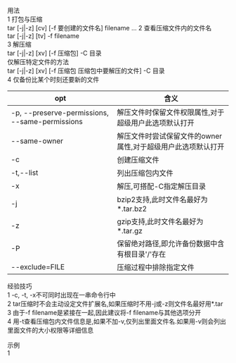 用法  
1 打包与压缩  
tar [-j|-z] [cv] [-f 要创建的文件名] filename ...
2 查看压缩文件内的文件名  
tar [-j|-z] [tv] -f filename  
3 解压缩  
tar [-j|-z] [xv] [-f 压缩包] -C 目录  
仅解压特定文件的方法  
tar [-j|-z] [xv] [-f 压缩包 压缩包中要解压的文件] -C 目录  
4 仅备份比某个时刻还要新的文件


opt | 含义
---|---
-p, --preserve-permissions, --same-permissions | 解压文件时保留文件权限属性,对于超级用户此选项默认打开
--same-owner | 解压文件时尝试保留文件的owner属性,对于超级用户此选项默认打开
-c | 创建压缩文件
-t,--list | 列出压缩包内文件
-x | 解压,可搭配-C指定解压目录
-j | bzip2支持,此时文件名最好为*.tar.bz2
-z | gzip支持,此时文件名最好为*.tar.gz
-P | 保留绝对路径,即允许备份数据中含有根目录'/'存在
--exclude=FILE | 压缩过程中排除指定文件


经验技巧  
1 -c, -t, -x不可同时出现在一串命令行中  
2 tar压缩时不会主动设定文件扩展名,如果压缩时不用-j或-z则文件名最好用*.tar  
3 由于-f filename是紧接在一起,因此建议将-f filename与其他选项分开  
4 用-t查看压缩包内文件信息是,如果不加-v,仅列出里面文件名.如果用-v则会列出里面文件的大小权限等详细信息


示例  
1 